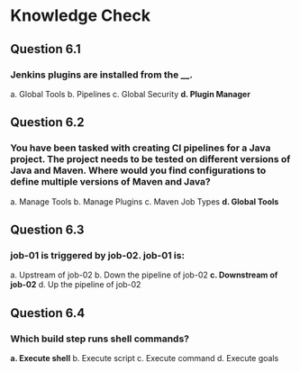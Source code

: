 # Knowledge Check

## Question 6.1

### Jenkins plugins are installed from the \_**\_**.

a. Global Tools
b. Pipelines
c. Global Security
**d. Plugin Manager**

## Question 6.2

### You have been tasked with creating CI pipelines for a Java project. The project needs to be tested on different versions of Java and Maven. Where would you find configurations to define multiple versions of Maven and Java?

a. Manage Tools
b. Manage Plugins
c. Maven Job Types
**d. Global Tools**

## Question 6.3

### job-01 is triggered by job-02. job-01 is:

a. Upstream of job-02
b. Down the pipeline of job-02
**c. Downstream of job-02**
d. Up the pipeline of job-02

## Question 6.4

### Which build step runs shell commands?

**a. Execute shell**
b. Execute script
c. Execute command
d. Execute goals
